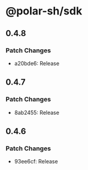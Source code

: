 # @polar-sh/sdk

## 0.4.8

### Patch Changes

- a20bde6: Release

## 0.4.7

### Patch Changes

- 8ab2455: Release

## 0.4.6

### Patch Changes

- 93ee6cf: Release
